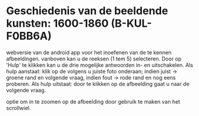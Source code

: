# Geschiedenis van de beeldende kunsten: 1600-1860 (B-KUL-F0BB6A)

webversie van de android app voor het inoefenen van de te kennen afbeeldingen.
vanboven kan u de reeksen (1 tem 5) selecteren. Door op 'Hulp' te klikken kan u de drie mogelijke antwoorden in- en uitschakelen.
Als hulp aanstaat: klik op de volgens u juiste foto onderaan; indien juist -> groene rand en volgende vraag, indien fout -> rode rand en nog eens proberen.
Als hulp uitstaat: door te klikken op de afbeelding gaat u naar de volgende vraag.

optie om in te zoomen op de afbeelding door gebruik te maken van het scrollwiel.

